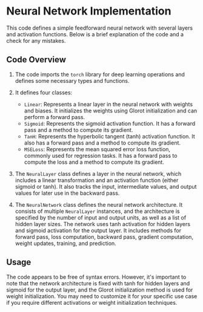 # Neural Network Implementation

This code defines a simple feedforward neural network with several layers and activation functions. Below is a brief explanation of the code and a check for any mistakes.

## Code Overview

1. The code imports the `torch` library for deep learning operations and defines some necessary types and functions.

2. It defines four classes:

   - `Linear`: Represents a linear layer in the neural network with weights and biases. It initializes the weights using Glorot initialization and can perform a forward pass.
   - `Sigmoid`: Represents the sigmoid activation function. It has a forward pass and a method to compute its gradient.
   - `TanH`: Represents the hyperbolic tangent (tanh) activation function. It also has a forward pass and a method to compute its gradient.
   - `MSELoss`: Represents the mean squared error loss function, commonly used for regression tasks. It has a forward pass to compute the loss and a method to compute its gradient.

3. The `NeuralLayer` class defines a layer in the neural network, which includes a linear transformation and an activation function (either sigmoid or tanh). It also tracks the input, intermediate values, and output values for later use in the backward pass.

4. The `NeuralNetwork` class defines the neural network architecture. It consists of multiple `NeuralLayer` instances, and the architecture is specified by the number of input and output units, as well as a list of hidden layer sizes. The network uses tanh activation for hidden layers and sigmoid activation for the output layer. It includes methods for forward pass, loss computation, backward pass, gradient computation, weight updates, training, and prediction.

## Usage

The code appears to be free of syntax errors. However, it's important to note that the network architecture is fixed with tanh for hidden layers and sigmoid for the output layer, and the Glorot initialization method is used for weight initialization. You may need to customize it for your specific use case if you require different activations or weight initialization techniques.
